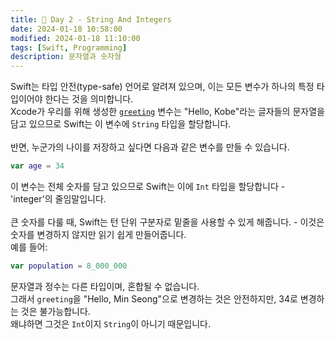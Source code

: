 ```yaml
---
title: 👾 Day 2 - String And Integers
date: 2024-01-18 10:58:00
modified: 2024-01-18 11:10:00
tags: [Swift, Programming]
description: 문자열과 숫자형
---
```


Swift는 타입 안전(type-safe) 언어로 알려져 있으며, 이는 모든 변수가 하나의 특정 타입이어야 한다는 것을 의미합니다.<br>
Xcode가 우리를 위해 생성한 <a href="https://www.devkobe24.com/Variables/">`greeting`</a> 변수는 "Hello, Kobe"라는 글자들의 문자열을 담고 있으므로 Swift는 이 변수에 `String` 타입을 할당합니다.<br>
<br>
반면, 누군가의 나이를 저장하고 싶다면 다음과 같은 변수를 만들 수 있습니다.

```swift
var age = 34
```

이 변수는 전체 숫자를 담고 있으므로 Swift는 이에 `Int` 타입을 할당합니다 - 'integer'의 줄임말입니다.<br>
<br>
큰 숫자를 다룰 때, Swift는 턴 단위 구분자로 밑줄을 사용할 수 있게 해줍니다. - 이것은 숫자를 변경하지 않지만 읽기 쉽게 만들어줍니다.<br>
예를 들어:
```swift
var population = 8_000_000
```

문자열과 정수는 다른 타입이며, 혼합될 수 없습니다.<br>
그래서 `greeting`을 "Hello, Min Seong"으로 변경하는 것은 안전하지만, 34로 변경하는 것은 불가능합니다.<br>
왜냐하면 그것은 `Int`이지 `String`이 아니기 때문입니다.
